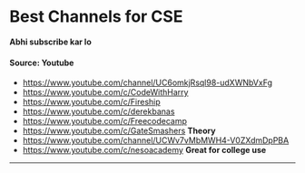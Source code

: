 # Best Channels for CSE

**Abhi subscribe kar lo**

#### Source: Youtube

* https://www.youtube.com/channel/UC6omkjRsql98-udXWNbVxFg 
* https://www.youtube.com/c/CodeWithHarry
* https://www.youtube.com/c/Fireship
* https://www.youtube.com/c/derekbanas
* https://www.youtube.com/c/Freecodecamp
* https://www.youtube.com/c/GateSmashers **Theory**
* https://www.youtube.com/channel/UCWv7vMbMWH4-V0ZXdmDpPBA
* https://www.youtube.com/c/nesoacademy **Great for college use**

****